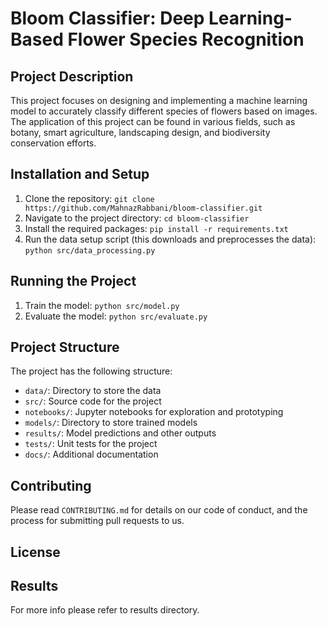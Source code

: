 # Bloom Classifier: Deep Learning-Based Flower Species Recognition

## Project Description
This project focuses on designing and implementing a machine learning model to accurately classify different species of flowers based on images. The application of this project can be found in various fields, such as botany, smart agriculture, landscaping design, and biodiversity conservation efforts.

## Installation and Setup
1. Clone the repository: `git clone https://github.com/MahnazRabbani/bloom-classifier.git`
2. Navigate to the project directory: `cd bloom-classifier`
3. Install the required packages: `pip install -r requirements.txt`
4. Run the data setup script (this downloads and preprocesses the data): `python src/data_processing.py`

## Running the Project
1. Train the model: `python src/model.py`
2. Evaluate the model: `python src/evaluate.py`

## Project Structure
The project has the following structure:
- `data/`: Directory to store the data
- `src/`: Source code for the project
- `notebooks/`: Jupyter notebooks for exploration and prototyping
- `models/`: Directory to store trained models
- `results/`: Model predictions and other outputs
- `tests/`: Unit tests for the project
- `docs/`: Additional documentation
<!-- - `app.py`: Flask/Django application for model deployment (if applicable) -->

## Contributing
Please read `CONTRIBUTING.md` for details on our code of conduct, and the process for submitting pull requests to us.

## License
<!--  This project is licensed under the MIT License - see the `LICENSE.md` file for details 

## Acknowledgments
- Thanks to the University of Oxford's Visual Geometry Group for providing the "102 Category Flower Dataset". -->

## Results 

For more info please refer to results directory.